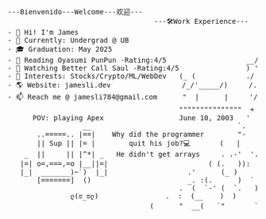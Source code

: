 <!--
**skxvtchy/skxvtchy** is a ✨ _special_ ✨ repository because its `README.md` (this file) appears on your GitHub profile.
Here are some ideas to get you started:
-->
<pre>
                                                                    ,                              __|_
---Bienvenido---Welcome---欢迎---                                 ,' |                        -----oo(_)oo----
                                   ---🛠️Work Experience---      /   :          __,-~~/~ "" `---.      
- 👋 Hi! I'm James                                           --'   /         _/_,---(      ,    ) 
- 🤖 Currently: Undergrad @ UB                               \/ />/       __ /        <    /   )  \___
- 🎓 Graduation: May 2025                                    /  /_\ --===;;;'====------------------===;;;=== -
- 📰 Reading Oyasumi PunPun -Rating:4/5                   __/   /           \/    ~"~"~"~"~"~\~"~)~"/
- 🎥 Watching Better Call Saul -Rating:4/5                ) '-./             (_ (   \  (     >    \)
- 🚀 Interests: Stocks/Crypto/ML/WebDev   (_ (            ./  :\              \_( _ <         >_>'  
- 🌎 Website: jamesli.dev                 /_/'_____/)     /.' '                  ~ `-i' ::>|--"        
- 📫 Reach me @ jamesli784@gmail.com      "  |      |     '/'    pls hire me        I;|.|.|
                                         """""""""""""""  +     I have no cache     <|i::|i|`.   ( ͡° ͜ʖ ͡°)ﾉ⌐■-■
      POV: playing Apex                  June 10, 2003   '       -not a joke       (`^'"`-' ")   -Rizzard of Oz 
                  __                                   `.            ಠ_ಠ                            
       ..=====.. |==|    Why did the programmer        "-                               
       || Sup || |= |        quit his job?💻       (   |                .==\""/==.       Pointer?
    _  ||     || |^*| _   He didn't get arrays     . .-'  '.            ((+) .  .:)   I barely know her
   |=| o=,===,=o |__||=|                        ( (.   )):              |'.-(o)-.'|     (☞ﾟヮﾟ)☞
   |_|  _______)~`)  |_|                   .'      (_ )                 \/  \_/  \/        
       [=======]  ()                       _. :(.      )  `         I dont own a console
                                         .  (  `-' (  `.   )       
               ლ(ಠ_ಠლ)                .  :  (__    )  )                     Thanks For Visiting!!!
                                  (      "  __(   `"       ` ))                   ⊂(◉‿◉)つ
</pre>
